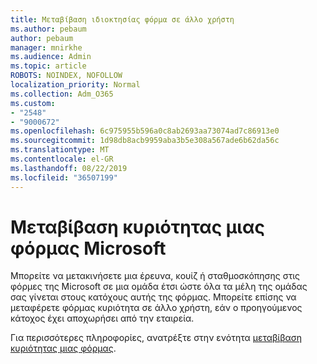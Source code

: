 ```yaml
---
title: Μεταβίβαση ιδιοκτησίας φόρμα σε άλλο χρήστη
ms.author: pebaum
author: pebaum
manager: mnirkhe
ms.audience: Admin
ms.topic: article
ROBOTS: NOINDEX, NOFOLLOW
localization_priority: Normal
ms.collection: Adm_O365
ms.custom:
- "2548"
- "9000672"
ms.openlocfilehash: 6c975955b596a0c8ab2693aa73074ad7c86913e0
ms.sourcegitcommit: 1d98db8acb9959aba3b5e308a567ade6b62da56c
ms.translationtype: MT
ms.contentlocale: el-GR
ms.lasthandoff: 08/22/2019
ms.locfileid: "36507199"
---
```

# <a name="transfer-ownership-of-a-microsoft-form"></a>Μεταβίβαση κυριότητας μιας φόρμας Microsoft

Μπορείτε να μετακινήσετε μια έρευνα, κουίζ ή σταθμοσκόπησης στις φόρμες της Microsoft σε μια ομάδα έτσι ώστε όλα τα μέλη της ομάδας σας γίνεται στους κατόχους αυτής της φόρμας. Μπορείτε επίσης να μεταφέρετε φόρμας κυριότητα σε άλλο χρήστη, εάν ο προηγούμενος κάτοχος έχει αποχωρήσει από την εταιρεία.

Για περισσότερες πληροφορίες, ανατρέξτε στην ενότητα [μεταβίβαση κυριότητας μιας φόρμας](https://support.office.com/article/Transfer-ownership-of-a-form-921a6361-a4e5-44ea-bce9-c4ed63aa54b4).